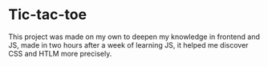 # Tic-tac-toe

This project was made on my own to deepen my knowledge in frontend and JS, made in two hours after a week of learning JS, it helped me discover CSS and HTLM more precisely.
